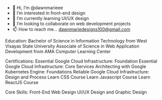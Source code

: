 - 👋 Hi, I’m @dawnmarieee
- 👀 I’m interested in front-end design
- 🌱 I’m currently learning UI/UX design
- 💞️ I’m looking to collaborate on web development projects
- 📫 How to reach me... dawnmariedesigns100@gmail.com

Education:
Bachelor of Science in Information Technology from West Visayas State University
Associate of Science in Web Application Development from AMA Computer Learning Center

Certifications:
Essential Google Cloud Infrastructure: Foundation
Essential Google Cloud Infrastructure: Core Services
Architecting with Google Kubernetes Engine: Foundations
Reliable Google Cloud Infrastructure: Design and Process
Learn CSS Course
Learn Javascript Course
Learn ReactJS Course


Core Skills:
Front-End Web Design
UI/UX Design and Graphic Design



<!---
dawnmarieee/dawnmarieee is a ✨ special ✨ repository because its `README.md` (this file) appears on your GitHub profile.
You can click the Preview link to take a look at your changes.
--->

